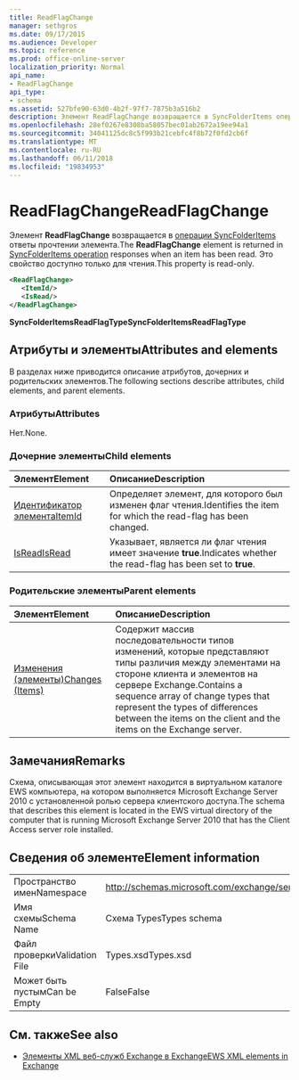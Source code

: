 ```yaml
---
title: ReadFlagChange
manager: sethgros
ms.date: 09/17/2015
ms.audience: Developer
ms.topic: reference
ms.prod: office-online-server
localization_priority: Normal
api_name:
- ReadFlagChange
api_type:
- schema
ms.assetid: 527bfe90-63d0-4b2f-97f7-7875b3a516b2
description: Элемент ReadFlagChange возвращается в SyncFolderItems операция ответы прочтении элемента. Это свойство доступно только для чтения.
ms.openlocfilehash: 28ef0267e8308ba58057bec01ab2672a19ee94a1
ms.sourcegitcommit: 34041125dc8c5f993b21cebfc4f8b72f0fd2cb6f
ms.translationtype: MT
ms.contentlocale: ru-RU
ms.lasthandoff: 06/11/2018
ms.locfileid: "19834953"
---
```

# <a name="readflagchange"></a><span data-ttu-id="97451-104">ReadFlagChange</span><span class="sxs-lookup"><span data-stu-id="97451-104">ReadFlagChange</span></span>

<span data-ttu-id="97451-105">Элемент **ReadFlagChange** возвращается в [операции SyncFolderItems](syncfolderitems-operation.md) ответы прочтении элемента.</span><span class="sxs-lookup"><span data-stu-id="97451-105">The **ReadFlagChange** element is returned in [SyncFolderItems operation](syncfolderitems-operation.md) responses when an item has been read.</span></span> <span data-ttu-id="97451-106">Это свойство доступно только для чтения.</span><span class="sxs-lookup"><span data-stu-id="97451-106">This property is read-only.</span></span> 
  
```xml
<ReadFlagChange>
   <ItemId/>
   <IsRead/>
</ReadFlagChange>
```

 <span data-ttu-id="97451-107">**SyncFolderItemsReadFlagType**</span><span class="sxs-lookup"><span data-stu-id="97451-107">**SyncFolderItemsReadFlagType**</span></span>
## <a name="attributes-and-elements"></a><span data-ttu-id="97451-108">Атрибуты и элементы</span><span class="sxs-lookup"><span data-stu-id="97451-108">Attributes and elements</span></span>

<span data-ttu-id="97451-109">В разделах ниже приводится описание атрибутов, дочерних и родительских элементов.</span><span class="sxs-lookup"><span data-stu-id="97451-109">The following sections describe attributes, child elements, and parent elements.</span></span>
  
### <a name="attributes"></a><span data-ttu-id="97451-110">Атрибуты</span><span class="sxs-lookup"><span data-stu-id="97451-110">Attributes</span></span>

<span data-ttu-id="97451-111">Нет.</span><span class="sxs-lookup"><span data-stu-id="97451-111">None.</span></span>
  
### <a name="child-elements"></a><span data-ttu-id="97451-112">Дочерние элементы</span><span class="sxs-lookup"><span data-stu-id="97451-112">Child elements</span></span>

|<span data-ttu-id="97451-113">**Элемент**</span><span class="sxs-lookup"><span data-stu-id="97451-113">**Element**</span></span>|<span data-ttu-id="97451-114">**Описание**</span><span class="sxs-lookup"><span data-stu-id="97451-114">**Description**</span></span>|
|:-----|:-----|
|[<span data-ttu-id="97451-115">Идентификатор элемента</span><span class="sxs-lookup"><span data-stu-id="97451-115">ItemId</span></span>](itemid.md) <br/> |<span data-ttu-id="97451-116">Определяет элемент, для которого был изменен флаг чтения.</span><span class="sxs-lookup"><span data-stu-id="97451-116">Identifies the item for which the read-flag has been changed.</span></span>  <br/> |
|[<span data-ttu-id="97451-117">IsRead</span><span class="sxs-lookup"><span data-stu-id="97451-117">IsRead</span></span>](isread.md) <br/> |<span data-ttu-id="97451-118">Указывает, является ли флаг чтения имеет значение **true**.</span><span class="sxs-lookup"><span data-stu-id="97451-118">Indicates whether the read-flag has been set to **true**.</span></span>  <br/> |
   
### <a name="parent-elements"></a><span data-ttu-id="97451-119">Родительские элементы</span><span class="sxs-lookup"><span data-stu-id="97451-119">Parent elements</span></span>

|<span data-ttu-id="97451-120">**Элемент**</span><span class="sxs-lookup"><span data-stu-id="97451-120">**Element**</span></span>|<span data-ttu-id="97451-121">**Описание**</span><span class="sxs-lookup"><span data-stu-id="97451-121">**Description**</span></span>|
|:-----|:-----|
|[<span data-ttu-id="97451-122">Изменения (элементы)</span><span class="sxs-lookup"><span data-stu-id="97451-122">Changes (Items)</span></span>](changes-items.md) <br/> |<span data-ttu-id="97451-123">Содержит массив последовательности типов изменений, которые представляют типы различия между элементами на стороне клиента и элементов на сервере Exchange.</span><span class="sxs-lookup"><span data-stu-id="97451-123">Contains a sequence array of change types that represent the types of differences between the items on the client and the items on the Exchange server.</span></span>  <br/> |
   
## <a name="remarks"></a><span data-ttu-id="97451-124">Замечания</span><span class="sxs-lookup"><span data-stu-id="97451-124">Remarks</span></span>

<span data-ttu-id="97451-125">Схема, описывающая этот элемент находится в виртуальном каталоге EWS компьютера, на котором выполняется Microsoft Exchange Server 2010 с установленной ролью сервера клиентского доступа.</span><span class="sxs-lookup"><span data-stu-id="97451-125">The schema that describes this element is located in the EWS virtual directory of the computer that is running Microsoft Exchange Server 2010 that has the Client Access server role installed.</span></span>
  
## <a name="element-information"></a><span data-ttu-id="97451-126">Сведения об элементе</span><span class="sxs-lookup"><span data-stu-id="97451-126">Element information</span></span>

|||
|:-----|:-----|
|<span data-ttu-id="97451-127">Пространство имен</span><span class="sxs-lookup"><span data-stu-id="97451-127">Namespace</span></span>  <br/> |http://schemas.microsoft.com/exchange/services/2006/types  <br/> |
|<span data-ttu-id="97451-128">Имя схемы</span><span class="sxs-lookup"><span data-stu-id="97451-128">Schema Name</span></span>  <br/> |<span data-ttu-id="97451-129">Схема Types</span><span class="sxs-lookup"><span data-stu-id="97451-129">Types schema</span></span>  <br/> |
|<span data-ttu-id="97451-130">Файл проверки</span><span class="sxs-lookup"><span data-stu-id="97451-130">Validation File</span></span>  <br/> |<span data-ttu-id="97451-131">Types.xsd</span><span class="sxs-lookup"><span data-stu-id="97451-131">Types.xsd</span></span>  <br/> |
|<span data-ttu-id="97451-132">Может быть пустым</span><span class="sxs-lookup"><span data-stu-id="97451-132">Can be Empty</span></span>  <br/> |<span data-ttu-id="97451-133">False</span><span class="sxs-lookup"><span data-stu-id="97451-133">False</span></span>  <br/> |
   
## <a name="see-also"></a><span data-ttu-id="97451-134">См. также</span><span class="sxs-lookup"><span data-stu-id="97451-134">See also</span></span>



- [<span data-ttu-id="97451-135">Элементы XML веб-служб Exchange в Exchange</span><span class="sxs-lookup"><span data-stu-id="97451-135">EWS XML elements in Exchange</span></span>](ews-xml-elements-in-exchange.md)

